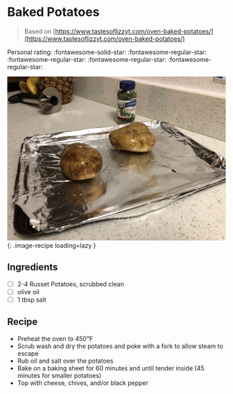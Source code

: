 <!-- Do not modify sections with "AUTO-*". They are updated by make.py -->

# Baked Potatoes

> Based on [https://www.tastesoflizzyt.com/oven-baked-potatoes/](https://www.tastesoflizzyt.com/oven-baked-potatoes/)

<!-- rating=1; (User can specify rating on scale of 1-5) -->
<!-- AUTO-UserRating -->
Personal rating: :fontawesome-solid-star: :fontawesome-regular-star: :fontawesome-regular-star: :fontawesome-regular-star: :fontawesome-regular-star:
<!-- /AUTO-UserRating -->

<!-- AUTO-Image -->
![baked_potatoes.jpg](./baked_potatoes.jpg){: .image-recipe loading=lazy }
<!-- /AUTO-Image -->

## Ingredients

* [ ] 2-4 Russet Potatoes, scrubbed clean
* [ ] olive oil
* [ ] 1 tbsp salt

## Recipe

* Preheat the oven to 450℉
* Scrub wash and dry the potatoes and poke with a fork to allow steam to escape
* Rub oil and salt over the potatoes
* Bake on a baking sheet for 60 minutes and until tender inside (45 minutes for smaller potatoes)
* Top with cheese, chives, and/or black pepper
